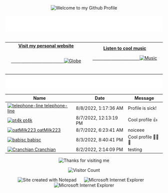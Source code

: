 <!-- "Hero" Header -->
<div align="center">
  <img src="https://github.com/BrunnerLivio/brunnerlivio/blob/master/images/welcome.png?raw=true" style="max-width: 100%;" alt="Welcome to my Github Profile" />
  <br />
  <br />
  <img height="50" alt="My Name is Livio and I like Node.js" src="https://raw.githubusercontent.com/BrunnerLivio/brunnerlivio/master/images/personal_note.svg" />
  <br />
  <br />

</div>

<!-- Social -->
<table width="100%">
<tr>
<td align="center">
<a href="https://brunnerliv.io">
<strong>Visit my personal website </strong>
<br />
<br />

<!-- Centering something has never been easy, has it? -->
<span>&nbsp;&nbsp;&nbsp;&nbsp;&nbsp;&nbsp;&nbsp;&nbsp;</span>
<span>&nbsp;&nbsp;&nbsp;&nbsp;&nbsp;&nbsp;&nbsp;&nbsp;</span>
<span>&nbsp;&nbsp;&nbsp;&nbsp;&nbsp;&nbsp;&nbsp;&nbsp;</span>
  <span>&nbsp;&nbsp;&nbsp;&nbsp;&nbsp;&nbsp;&nbsp;&nbsp;</span>
  <span>&nbsp;&nbsp;&nbsp;&nbsp;&nbsp;&nbsp;&nbsp;&nbsp;</span>
<img alt="Globe" height="80" src="https://raw.githubusercontent.com/BrunnerLivio/brunnerlivio/master/images/globe.gif">
</a>
<span>&nbsp;&nbsp;&nbsp;&nbsp;&nbsp;&nbsp;&nbsp;&nbsp;</span>
<span>&nbsp;&nbsp;&nbsp;&nbsp;&nbsp;&nbsp;&nbsp;&nbsp;</span>
<span>&nbsp;&nbsp;&nbsp;&nbsp;&nbsp;&nbsp;&nbsp;&nbsp;</span>
<span>&nbsp;&nbsp;&nbsp;&nbsp;&nbsp;&nbsp;&nbsp;&nbsp;</span>
 <span>&nbsp;&nbsp;&nbsp;&nbsp;&nbsp;&nbsp;&nbsp;&nbsp;</span>
</td>


<td align="center">
<a href="https://www.youtube.com/watch?v=3YxaaGgTQYM&ab_channel=EvanescenceVEVO">
<strong>Listen to cool music</strong>
<br />

<span>&nbsp;&nbsp;&nbsp;&nbsp;&nbsp;&nbsp;&nbsp;</span> 
<span>&nbsp;&nbsp;&nbsp;&nbsp;&nbsp;&nbsp;&nbsp;</span> 
<span>&nbsp;&nbsp;&nbsp;&nbsp;&nbsp;&nbsp;&nbsp;</span> 
<span>&nbsp;&nbsp;&nbsp;&nbsp;&nbsp;&nbsp;&nbsp;</span> 
<span>&nbsp;&nbsp;&nbsp;&nbsp;&nbsp;&nbsp;&nbsp;</span> 
<img height="100" alt="Music" src="https://raw.githubusercontent.com/BrunnerLivio/brunnerlivio/master/images/music.gif"> 
</a>
<span>&nbsp;&nbsp;&nbsp;&nbsp;&nbsp;&nbsp;&nbsp;&nbsp;</span>
<span>&nbsp;&nbsp;&nbsp;&nbsp;&nbsp;&nbsp;&nbsp;&nbsp;</span>
<span>&nbsp;&nbsp;&nbsp;&nbsp;&nbsp;&nbsp;&nbsp;&nbsp;</span>
<span>&nbsp;&nbsp;&nbsp;&nbsp;&nbsp;&nbsp;&nbsp;&nbsp;</span>
<span>&nbsp;&nbsp;&nbsp;&nbsp;&nbsp;&nbsp;&nbsp;&nbsp;</span>    
</td>
</tr>
</table>

<a href="https://github.com/BrunnerLivio/brunnerlivio/issues/62#issuecomment-new"><img src="images/guestbook.svg"></a> 


<!-- Guestbook -->
| Name | Date | Message |
|---|---|---|
| <a href="https://github.com/telephone-line"><img width="24" src="https://avatars.githubusercontent.com/u/110793745?s=24&u=bfd929bec685b70659eb89a4e2a2b0e8632e6cec&v=4" alt="telephone-line" /> telephone-line</a> |8/8/2022, 1:17:36 AM|Profile is sick!|
| <a href="https://github.com/pt4k"><img width="24" src="https://avatars.githubusercontent.com/u/93083454?s=24&u=78d054b4a4fbaace4aff37200f6e811e9fc60d5a&v=4" alt="pt4k" /> pt4k</a> |8/7/2022, 12:13:19 PM|Cool profile 👍|
| <a href="https://github.com/oatMilk223"><img width="24" src="https://avatars.githubusercontent.com/u/64684444?s=24&u=ded211aceaee29ec08903e26c1d110f2b9baefc1&v=4" alt="oatMilk223" /> oatMilk223</a> |8/7/2022, 6:23:41 AM|noiceee|
| <a href="https://github.com/babisc"><img width="24" src="https://avatars.githubusercontent.com/u/96741704?s=24&u=9d655df37accf9720011b3de5dab55c0af857109&v=4" alt="babisc" /> babisc</a> |8/3/2022, 8:40:41 PM|Cool profile 👏👏👏|
| <a href="https://github.com/Cranchian"><img width="24" src="https://avatars.githubusercontent.com/u/31087610?s=24&v=4" alt="Cranchian" /> Cranchian</a> |8/2/2022, 2:14:09 PM|testing|
<!-- /Guestbook -->

<!-- Footer -->

<div align="center">

<img height="120" alt="Thanks for visiting me" width="100%" src="https://raw.githubusercontent.com/BrunnerLivio/brunnerlivio/master/images/marquee.svg" />
<br />

![Visitor Count](https://profile-counter.glitch.me/brunnerlivio/count.svg)


<img src="https://raw.githubusercontent.com/BrunnerLivio/brunnerlivio/master/images/notepad.gif" alt="Site created with Notepad" height="30" />
<!-- "margin-right: whatever;" -->
<span>&nbsp;&nbsp;&nbsp;&nbsp;</span>  
<img src="https://raw.githubusercontent.com/BrunnerLivio/brunnerlivio/master/images/ie_logo.gif" alt="Microsoft Internet Explorer" />
<span>&nbsp;&nbsp;&nbsp;&nbsp;</span>  
<img src="https://raw.githubusercontent.com/BrunnerLivio/brunnerlivio/master/images/noframes.gif" alt="Microsoft Internet Explorer" />

</div>
